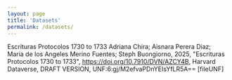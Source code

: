 ```yaml
---
layout: page
title: 'Datasets'
permalink: /datasets/
---
```



Escrituras Protocolos 1730 to 1733
Adriana Chira; Aisnara Perera Diaz; Maria de los Angeles Merino Fuentes; Steph Buongiorno, 2025, "Escrituras Protocolos 1730 to 1733", https://doi.org/10.7910/DVN/AZCY4B, Harvard Dataverse, DRAFT VERSION, UNF:6:gj/M2efvaPDnYEIsYfLR5A== [fileUNF] 
